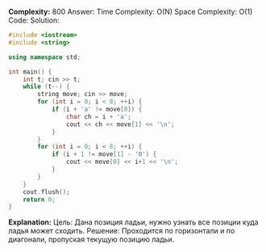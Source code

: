 **Complexity:** 800
Answer:
	Time Complexity: O(N)
	Space Complexity: O(1)
Code:
Solution:
```cpp
#include <iostream>
#include <string>

using namespace std;

int main() {
    int t; cin >> t;
    while (t--) {
        string move; cin >> move;
        for (int i = 0; i < 8; ++i) {
            if (i + 'a' != move[0]) {
                char ch = i + 'a';
                cout << ch << move[1] << '\n';
            }
        }
        for (int i = 0; i < 8; ++i) {
            if (i + 1 != move[1] - '0') {
                cout << move[0] << i+1 << '\n';
            }
        }
    }
    cout.flush();
    return 0;
}
```
**Explanation:**
	Цель: Дана позиция ладьи, нужно узнать все позиции куда ладья может сходить.
	Решение: Проходится по горизонтали и по диагонали, пропуская текущую позицию ладьи.